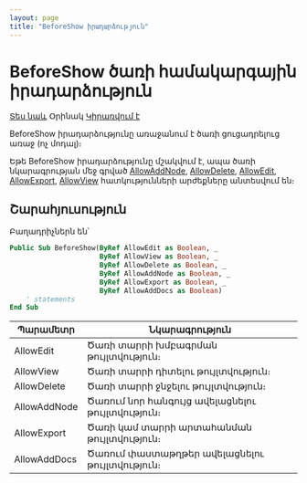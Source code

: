 ```yaml
---
layout: page
title: "BeforeShow իրադարձություն"
---
```


# BeforeShow ծառի համակարգային իրադարձություն 

[Տես նաև](../scriptstproced.md) Օրինակ [Կիրառվում է](../Functions/Astree.md)

BeforeShow իրադարձությունը առաջանում է ծառի ցուցադրելուց առաջ (ոչ մոդալ)։

Եթե BeforeShow իրադարձությունը մշակվում է, ապա ծառի նկարագրության մեջ գրված [AllowAddNode](../Functions/ASTREE/AllowAddNode.md),
[AllowDelete](../Functions/ASTREE/AllowDelete.md), 
[AllowEdit](../Functions/ASTREE/AllowEdit.md), 
[AllowExport](../Functions/ASTREE/AllowExport.md),
[AllowView](../Functions/ASTREE/AllowView.md) հատկությունների արժեքները անտեսվում են։

## Շարահյուսություն

Բաղադրիչներն են՝

``` vb
Public Sub BeforeShow(ByRef AllowEdit as Boolean, _
					  ByRef AllowView as Boolean, _
					  ByRef AllowDelete as Boolean, _
					  ByRef AllowAddNode as Boolean, _
					  ByRef AllowExport as Boolean, _
					  ByRef AllowAddDocs as Boolean)
    ' statements
End Sub
```

| Պարամետր | Նկարագրություն |
|--|--|
| AllowEdit | Ծառի տարրի խմբագրման թույլտվություն։ |
| AllowView | Ծառի տարրի դիտելու թույլտվություն։ |
| AllowDelete | Ծառի տարրի ջնջելու թույլտվություն։ |
| AllowAddNode | Ծառում նոր հանգույց ավելացնելու թույլտվություն։ |
| AllowExport | Ծառի կամ տարրի արտահանման թույլտվություն։ |
| AllowAddDocs | Ծառում փաստաթղթեր ավելացնելու թույլտվություն։ |
